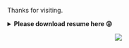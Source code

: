 Thanks for visiting.

<details>
    <summary><b>Please download resume here 😝</b></summary><br/>
<!--[Jokowi](https://github-profile-summary-cards.vercel.app/api/cards/profile-details?username=dhaffnavyz&theme=monokai)-->

</p>
</details>
<p align="center">
  <img src="https://komarev.com/ghpvc/?username=9458772187&label=VIEWS&style=flat-square&color=blue" />
</p>
<!--dhaffnavyz-->
<!--tomerabhay-->


